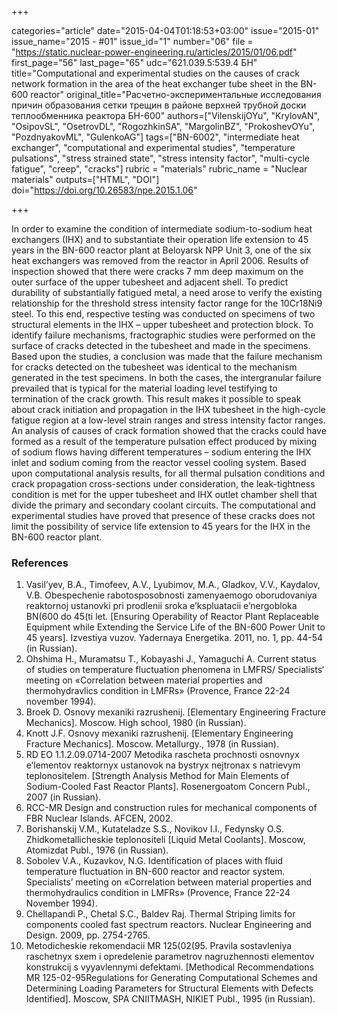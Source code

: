 +++

categories="article"
date="2015-04-04T01:18:53+03:00"
issue="2015-01"
issue_name="2015 - #01"
issue_id="1"
number="06"
file = "https://static.nuclear-power-engineering.ru/articles/2015/01/06.pdf"
first_page="56"
last_page="65"
udc="621.039.5:539.4 БН"
title="Computational and experimental studies on the causes of crack network formation in the area of the heat exchanger tube sheet in the BN-600 reactor"
original_title="Расчетно-экспериментальные исследования причин образования сетки трещин в районе верхней трубной доски теплообменника реактора БН-600"
authors=["VilenskijOYu", "KrylovAN", "OsipovSL", "OsetrovDL", "RogozhkinSA", "MargolinBZ", "ProkoshevOYu", "PozdnyakovML", "GulenkoAG"]
tags=["BN-6002", "intermediate heat exchanger", "computational and experimental studies", "temperature pulsations", "stress strained state", "stress intensity factor", "multi-cycle fatigue", "creep", "cracks"]
rubric = "materials"
rubric_name = "Nuclear materials"
outputs=["HTML", "DOI"]
doi="https://doi.org/10.26583/npe.2015.1.06"

+++

In order to examine the condition of intermediate sodium-to-sodium heat exchangers (IHX) and to substantiate their operation life extension to 45 years in the BN-600 reactor plant at Beloyarsk NPP Unit 3, one of the six heat exchangers was removed from the reactor in April 2006. Results of inspection showed that there were cracks 7 mm deep maximum on the outer surface of the upper tubesheet and adjacent shell. To predict durability of substantially fatigued metal, a need arose to verify the existing relationship for the threshold stress intensity factor range for the 10Cr18Ni9 steel. To this end, respective testing was conducted on specimens of two structural elements in the IHX – upper tubesheet and protection block. To identify failure mechanisms, fractographic studies were performed on the surface of cracks detected in the tubesheet and made in the specimens. Based upon the studies, a conclusion was made that the failure mechanism for cracks detected on the tubesheet was identical to the mechanism generated in the test specimens. In both the cases, the intergranular failure prevailed that is typical for the material loading level testifying to termination of the crack growth. This result makes it possible to speak about crack initiation and propagation in the IHX tubesheet in the high-cycle fatigue region at a low-level strain ranges and stress intensity factor ranges. An analysis of causes of crack formation showed that the cracks could have formed as a result of the temperature pulsation effect produced by mixing of sodium flows having different temperatures – sodium entering the IHX inlet and sodium coming from the reactor vessel cooling system. Based upon computational analysis results, for all thermal pulsation conditions and crack propagation cross-sections under consideration, the leak-tightness condition is met for the upper tubesheet and IHX outlet chamber shell that divide the primary and secondary coolant circuits. The computational and experimental studies have proved that presence of these cracks does not limit the possibility of service life extension to 45 years for the IHX in the BN-600 reactor plant.

### References

1. Vasil’yev, B.A., Timofeev, A.V., Lyubimov, M.A., Gladkov, V.V., Kaydalov, V.B. Obespechenie rabotosposobnosti zamenyaemogo oborudovaniya reaktornoj ustanovki pri prodlenii sroka e’kspluatacii e’nergobloka BN(600 do 45(ti let. [Ensuring Operability of Reactor Plant Replaceable Equipment while Extending the Service Life of the BN-600 Power Unit to 45 years]. Izvestiya vuzov. Yadernaya Energetika. 2011, no. 1, pp. 44-54 (in Russian).
2. Ohshima H., Muramatsu T., Kobayashi J., Yamaguchi A. Current status of studies on temperature fluctuation phenomena in LMFRS/ Specialists‘ meeting on «Correlation between material properties and thermohydravlics condition in LMFRs» (Provence, France 22-24 november 1994).
3. Broek D. Osnovy mexaniki razrushenij. [Elementary Engineering Fracture Mechanics]. Moscow. High school, 1980 (in Russian).
4. Knott J.F. Osnovy mexaniki razrushenij. [Elementary Engineering Fracture Mechanics]. Moscow. Metallurgy., 1978 (in Russian).
5. RD EO 1.1.2.09.0714-2007 Metodika rascheta prochnosti osnovnyx e’lementov reaktornyx ustanovok na bystryx nejtronax s natrievym teplonositelem. [Strength Analysis Method for Main Elements of Sodium-Cooled Fast Reactor Plants]. Rosenergoatom Concern Publ., 2007 (in Russian).
6. RCC-MR Design and construction rules for mechanical components of FBR Nuclear Islands. AFCEN, 2002.
7. Borishanskij V.M., Kutateladze S.S., Novikov I.I., Fedynsky O.S. Zhidkometallicheskie teplonositeli [Liquid Metal Coolants]. Moscow, Atomizdat Publ., 1976 (in Russian).
8. Sobolev V.A., Kuzavkov, N.G. Identification of places with fluid temperature fluctuation in BN-600 reactor and reactor system. Specialists’ meeting on «Correlation between material properties and thermohydraulics condition in LMFRs» (Provence, France 22-24 November 1994).
9. Chellapandi P., Chetal S.C., Baldev Raj. Thermal Striping limits for components cooled fast spectrum reactors. Nuclear Engineering and Design. 2009, pp. 2754-2765.
10. Metodicheskie rekomendacii MR 125(02(95. Pravila sostavleniya raschetnyx sxem i opredelenie parametrov nagruzhennosti elementov konstrukcij s vyyavlennymi defektami. [Methodical Recommendations MR 125-02-95Regulations for Generating Computational Schemes and Determining Loading Parameters for Structural Elements with Defects Identified]. Moscow, SPA CNIITMASH, NIKIET Publ., 1995 (in Russian).